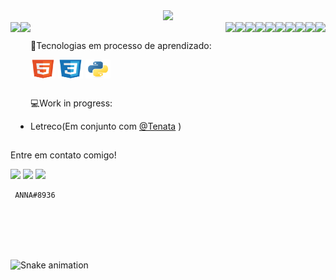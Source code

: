 <div align="center">
  <a href="https://github.com/AnnaTRocha"/>
  <img src="https://user-images.githubusercontent.com/95356877/173167015-d3a1b489-6724-4c33-9892-5e9de25084d6.gif"/>
</div>
  
<div>
  <a href="https://github.com/AnnaTRocha"/>
  <img align="left" height="170em" src="https://github-readme-stats.vercel.app/api?username=AnnaTRocha&show_icons=true&theme=dark&include_all_commits=true&count_private=true"/> <a href="https://github.com/AnnaTRocha" target="_blank"><img align="right" src="https://img.shields.io/badge/Arduino_IDE-00979D?style=for-the-badge&logo=arduino&logoColor=white" target="_blank"></a><a href="https://github.com/AnnaTRocha" target="_blank"><img align="right" src="https://img.shields.io/badge/Python-3776AB?style=for-the-badge&logo=python&logoColor=white" target="_blank"></a> <a href="https://github.com/AnnaTRocha" target="_blank"><img align="right" src="https://img.shields.io/badge/Java-ED8B00?style=for-the-badge&logo=java&logoColor=white" target="_blank"></a> <a href="https://github.com/AnnaTRocha" target="_blank"><img align="right" src="	https://img.shields.io/badge/Eclipse-2C2255?style=for-the-badge&logo=eclipse&logoColor=white" target="_blank"></a> <a href="https://github.com/AnnaTRocha" target="_blank"><img align="right" src="https://img.shields.io/badge/PyCharm-000000.svg?&style=for-the-badge&logo=PyCharm&logoColor=white" target="_blank"></a> <a href="https://github.com/AnnaTRocha" target="_blank"><img align="right" src="https://img.shields.io/badge/GitHub-100000?style=for-the-badge&logo=github&logoColor=white" target="_blank"></a> <a href="https://github.com/AnnaTRocha" target="_blank"><img align="right" src="https://img.shields.io/badge/Colab-F9AB00?style=for-the-badge&logo=googlecolab&color=525252" target="_blank"></a> <a href="https://github.com/AnnaTRocha" target="_blank"><img align="right" src="https://img.shields.io/badge/Figma-F24E1E?style=for-the-badge&logo=figma&logoColor=white" target="_blank"></a> <a href="https://github.com/AnnaTRocha" target="_blank"><img align="right" src="https://img.shields.io/badge/Adobe%20Photoshop-31A8FF?style=for-the-badge&logo=Adobe%20Photoshop&logoColor=black" target="_blank"></a> <a href="https://github.com/AnnaTRocha" target="_blank"><img align="right" src="https://img.shields.io/badge/Krita-203759?style=for-the-badge&logo=krita&logoColor=EEF37B" target="_blank"></a>
  
  <img align="left" height="170em" src="https://github-readme-stats.vercel.app/api/top-langs/?username=AnnaTRocha&layout=compact&langs_count=7&theme=dark"/>  
</div>
  
##

<div>

  
  
##
  
📝Tecnologias em processo de aprendizado: 
  
   <img align="center" alt="HTML" height="30" width="40" src="https://raw.githubusercontent.com/devicons/devicon/master/icons/html5/html5-original.svg">
  <img align="center" alt="CSS" height="30" width="40" src="https://raw.githubusercontent.com/devicons/devicon/master/icons/css3/css3-original.svg">
  <img align="center" alt="Python" height="30" width="40" src="https://raw.githubusercontent.com/devicons/devicon/master/icons/python/python-original.svg">
 
  ##
  
 💻Work in progress:
  
  - Letreco(Em conjunto com [@Tenata](https://github.com/TenataOfficial) )
  
<div>    
   
 ##
  
  Entre em contato comigo!
    
  <a href="https://www.linkedin.com/in/anna-rocha-5a3126227" target="_blank"><img src="https://img.shields.io/badge/-LinkedIn-%230077B5?style=for-the-badge&logo=linkedin&logoColor=white" target="_blank"></a>
  <a href = "mailto:annaleletr@gmail.com"><img src="https://img.shields.io/badge/-Gmail-%23333?style=for-the-badge&logo=gmail&logoColor=white" target="_blank"></a>
  <img src="https://img.shields.io/badge/Discord-7289DA?style=for-the-badge&logo=discord&logoColor=white" target="_blank">
  
  
     ANNA#8936
  <br><br>
</div>
  
  <!--
<a href="https://github.com/AnnaTRocha" target="_blank"><img src="https://img.shields.io/badge/HTML5-E34F26?style=for-the-badge&logo=html5&logoColor=white" target="_blank"></a>
  <a href="https://github.com/AnnaTRocha" target="_blank"><img src="https://img.shields.io/badge/CSS3-1572B6?style=for-the-badge&logo=css3&logoColor=white" target="_blank"></a>
  <a href="https://github.com/AnnaTRocha" target="_blank"><img src="https://img.shields.io/badge/PostgreSQL-316192?style=for-the-badge&logo=postgresql&logoColor=white" target="_blank"></a> 
  <a href="https://github.com/AnnaTRocha" target="_blank"><img src="https://img.shields.io/badge/Visual_Studio_Code-0078D4?style=for-the-badge&logo=visual%20studio%20code&logoColor=white" target="_blank"></a>

  <a href="https://github.com/AnnaTRocha" target="_blank"><img src="https://img.shields.io/badge/Spring-6DB33F?style=for-the-badge&logo=spring&logoColor=white" target="_blank"></a>
  <a href="https://github.com/AnnaTRocha" target="_blank"><img src="https://img.shields.io/badge/Notepad++-90E59A.svg?style=for-the-badge&logo=notepad%2B%2B&logoColor=black" target="_blank"></a>
  <a href="https://github.com/AnnaTRocha" target="_blank"><img src="https://img.shields.io/badge/Android_Studio-3DDC84?style=for-the-badge&logo=android-studio&logoColor=white" target="_blank"></a>
  <a href="https://github.com/AnnaTRocha" target="_blank"><img src="https://img.shields.io/badge/apache%20netbeans-1B6AC6?style=for-the-badge&logo=apache%20netbeans%20IDE&logoColor=white" target="_blank"></a>
  <a href="https://github.com/AnnaTRocha" target="_blank"><img src="https://img.shields.io/badge/IntelliJ_IDEA-000000.svg?style=for-the-badge&logo=intellij-idea&logoColor=white" target="_blank"></a>
  <a href="https://github.com/AnnaTRocha" target="_blank"><img src="https://img.shields.io/badge/Eclipse-2C2255?style=for-the-badge&logo=eclipse&logoColor=white" target="_blank"></a>
  <a href="https://github.com/AnnaTRocha" target="_blank"><img src="https://img.shields.io/badge/Visual_Studio_Code-0078D4?style=for-the-badge&logo=visual%20studio%20code&logoColor=white" target="_blank"></a>
  <a href="https://github.com/AnnaTRocha" target="_blank"><img src="https://img.shields.io/badge/Oracle-F80000?style=for-the-badge&logo=Oracle&logoColor=white" target="_blank"></a>
  <a href="https://github.com/AnnaTRocha" target="_blank"><img src="https://img.shields.io/badge/MySQL-005C84?style=for-the-badge&logo=mysql&logoColor=white" target="_blank"></a>-->
  <br><br>
   ![Snake animation](https://github.com/annatrocha/anna/blob/output/github-contribution-grid-snake.svg)
  
</div>

